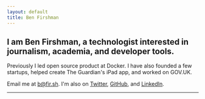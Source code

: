 ```yaml
---
layout: default
title: Ben Firshman
---
```


## I am Ben Firshman, a technologist interested in journalism, academia, and developer tools.

Previously I led open source product at Docker. I have also founded a few startups, helped create The Guardian's iPad app, and worked on GOV.UK.

Email me at <a href="mailto:b@fir.sh">b@fir.sh</a>. I'm also on [Twitter](https://twitter.com/bfirsh), [GitHub](https://github.com/bfirsh), and [LinkedIn](https://www.linkedin.com/in/bfirsh/).

-------

<!-- ## Work

[The Guardian's iPad app](/work/guardian-ipad-app/)

[Docker Compose](/work/docker-compose/)

[GOV.UK](/work/gov-uk/)

I worked on various things.

[Basschat](/work/basschat/) -->
